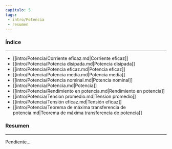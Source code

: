 ```yaml
---
capitulo: 5
tags: 
 - intro/Potencia
 - resumen
---
```

### Índice
---
 * [[intro/Potencia/Corriente eficaz.md|Corriente eficaz]]
 * [[intro/Potencia/Potencia disipada.md|Potencia disipada]]
 * [[intro/Potencia/Potencia eficaz.md|Potencia eficaz]]
 * [[intro/Potencia/Potencia media.md|Potencia media]]
 * [[intro/Potencia/Potencia nominal.md|Potencia nominal]]
 * [[intro/Potencia/Potencia.md|Potencia]]
 * [[intro/Potencia/Rendimiento en potencia.md|Rendimiento en potencia]]
 * [[intro/Potencia/Tension promedio.md|Tension promedio]]
 * [[intro/Potencia/Tensión eficaz.md|Tensión eficaz]]
 * [[intro/Potencia/Teorema de máxima transferencia de potencia.md|Teorema de máxima transferencia de potencia]]

### Resumen
---
Pendiente...